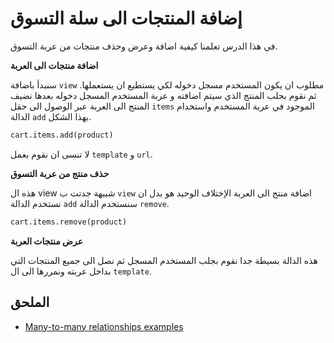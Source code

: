 # إضافة المنتجات الى سلة التسوق
في هذا الدرس تعلمنا كيفية اضافة وعرض وحذف منتجات من عربة التسوق.

**اضافة منتجات الى العربة**

سنبدأ باضافة `view` مطلوب ان يكون المستخدم مسجل دخوله لكي يستطيع ان يستعملها. ثم نقوم بجلب المنتج الذي سيتم اضافته و عربة المستخدم المسجل دخوله بعدها نضيف المنتج الى العربة عبر الوصول الى حقل `items` الموجود في عربة المستخدم واستخدام الدالة `add` بهذا الشكل.

```python
cart.items.add(product)
```

لا تنسى ان نقوم بعمل `template` و `url`.

**حذف منتج من عربة التسوق**

هذه ال view شبيهة جدتت ب `view` اضافة منتج الى العربة الإختلاف الوحيد هو بدل ان نستخدم الدالة `add` سنستخدم الدالة `remove`.

 ```python
cart.items.remove(product)
```

**عرض منتجات العربة**

هذه الدالة بسيطة جدا نقوم بجلب المستخدم المسجل ثم نصل الى جميع المنتجات التي بداخل عربته ونمررها الى ال `template`.

## الملحق

* [Many-to-many relationships examples](https://docs.djangoproject.com/en/3.0/topics/db/examples/many_to_many/)